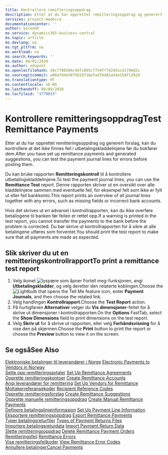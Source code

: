 ```yaml
---
title: Kontrollere remitteringsoppdrag
description: Etter at du har opprettet remitteringsoppdrag og generert forslag, kan du kontrollere at det ikke finnes feil i utbetalingskladdelinjene før du bokfører dem.
services: project-madeira
documentationcenter: ''
author: SorenGP
ms.service: dynamics365-business-central
ms.topic: article
ms.devlang: na
ms.tgt_pltfrm: na
ms.workload: na
ms.search.keywords: ''
ms.date: 04/01/2020
ms.author: edupont
ms.openlocfilehash: d4cf788584c44fc095cf754ff7d29d1cd179602c
ms.sourcegitcommit: a80afd4e5075018716efad76d82a54e158f1392d
ms.translationtype: HT
ms.contentlocale: nb-NO
ms.lasthandoff: 09/09/2020
ms.locfileid: "3779033"
---
```

# <a name="test-remittance-payments"></a><span data-ttu-id="d5d44-103">Kontrollere remitteringsoppdrag</span><span class="sxs-lookup"><span data-stu-id="d5d44-103">Test Remittance Payments</span></span>
<span data-ttu-id="d5d44-104">Etter at du har opprettet remitteringsoppdrag og generert forslag, kan du kontrollere at det ikke finnes feil i utbetalingskladdelinjene før du bokfører dem.</span><span class="sxs-lookup"><span data-stu-id="d5d44-104">After you have set up remittance payments and generated suggestions, you can test the payment journal lines for errors before posting them.</span></span>  

<span data-ttu-id="d5d44-105">Du kan bruke rapporten **Remitteringskontroll** til å kontrollere utbetalingskladdelinjene.</span><span class="sxs-lookup"><span data-stu-id="d5d44-105">To test the payment journal lines, you can use the **Remittance Test** report.</span></span> <span data-ttu-id="d5d44-106">Denne rapporten skriver ut en oversikt over alle kladdelinjene sammen med eventuelle feil, for eksempel felt som ikke er fylt ut eller feil bankkonto.</span><span class="sxs-lookup"><span data-stu-id="d5d44-106">This report prints an overview of all journal lines together with any errors, such as missing fields or incorrect bank accounts.</span></span>  

<span data-ttu-id="d5d44-107">Hvis det skrives ut en advarsel i kontrollrapporten, kan du ikke overføre betalingene til banken før feilen er rettet opp.</span><span class="sxs-lookup"><span data-stu-id="d5d44-107">If a warning is printed in the test report, you cannot transfer the payments to the bank before the problem is corrected.</span></span> <span data-ttu-id="d5d44-108">Du bør skrive ut kontrollrapporten for å sikre at alle betalingene utføres som forventet.</span><span class="sxs-lookup"><span data-stu-id="d5d44-108">You should print the test report to make sure that all payments are made as expected.</span></span>  

## <a name="to-print-a-remittance-test-report"></a><span data-ttu-id="d5d44-109">Slik skriver du ut en remitteringskontrollrapport</span><span class="sxs-lookup"><span data-stu-id="d5d44-109">To print a remittance test report</span></span>  

1.  <span data-ttu-id="d5d44-110">Velg ikonet ![lyspære som åpner Fortell meg-funksjonen](../../media/ui-search/search_small.png "Fortell hva du vil gjøre"), angi **Utbetalingskladder**, og velg deretter den relaterte koblingen.</span><span class="sxs-lookup"><span data-stu-id="d5d44-110">Choose the ![Lightbulb that opens the Tell Me feature](../../media/ui-search/search_small.png "Tell me what you want to do") icon, enter **Payment Journals**, and then choose the related link.</span></span>  
2.  <span data-ttu-id="d5d44-111">Velg handlingen **Kontrollrapport**.</span><span class="sxs-lookup"><span data-stu-id="d5d44-111">Choose the **Test Report** action.</span></span>  
3.  <span data-ttu-id="d5d44-112">På hurtigfanen **Alternativer** velger du **Vis dimensjoner**-feltet for å skrive ut dimensjoner i kontrollrapporten.</span><span class="sxs-lookup"><span data-stu-id="d5d44-112">On the **Options** FastTab, select the **Show Dimensions** field to print dimensions on the test report.</span></span>  
4.  <span data-ttu-id="d5d44-113">Velg **Skriv ut** for å skrive ut rapporten, eller velg **Forhåndsvisning** for å vise den på skjermen.</span><span class="sxs-lookup"><span data-stu-id="d5d44-113">Choose the **Print** button to print the report or choose the **Preview** button to view it on the screen.</span></span>  

## <a name="see-also"></a><span data-ttu-id="d5d44-114">Se også</span><span class="sxs-lookup"><span data-stu-id="d5d44-114">See Also</span></span>  
 <span data-ttu-id="d5d44-115">[Elektroniske betalinger til leverandører i Norge](electronic-payments-to-vendors-in-norway.md) </span><span class="sxs-lookup"><span data-stu-id="d5d44-115">[Electronic Payments to Vendors in Norway](electronic-payments-to-vendors-in-norway.md) </span></span>  
 <span data-ttu-id="d5d44-116">[Sette opp remitteringsavtaler](how-to-set-up-remittance-agreements.md) </span><span class="sxs-lookup"><span data-stu-id="d5d44-116">[Set Up Remittance Agreements](how-to-set-up-remittance-agreements.md) </span></span>  
 <span data-ttu-id="d5d44-117">[Opprette remitteringskontoer](how-to-create-remittance-accounts.md) </span><span class="sxs-lookup"><span data-stu-id="d5d44-117">[Create Remittance Accounts](how-to-create-remittance-accounts.md) </span></span>  
 <span data-ttu-id="d5d44-118">[Angi leverandører for remittering](how-to-set-up-vendors-for-remittance.md) </span><span class="sxs-lookup"><span data-stu-id="d5d44-118">[Set Up Vendors for Remittance](how-to-set-up-vendors-for-remittance.md) </span></span>  
 <span data-ttu-id="d5d44-119">[Mottakerreferansekoder](recipient-reference-codes.md) </span><span class="sxs-lookup"><span data-stu-id="d5d44-119">[Recipient Reference Codes](recipient-reference-codes.md) </span></span>  
 <span data-ttu-id="d5d44-120">[Opprette remitteringsforslag](how-to-create-remittance-suggestions.md) </span><span class="sxs-lookup"><span data-stu-id="d5d44-120">[Create Remittance Suggestions](how-to-create-remittance-suggestions.md) </span></span>  
 <span data-ttu-id="d5d44-121">[Opprette manuelle remitteringsoppdrag](how-to-create-manual-remittance-payments.md) </span><span class="sxs-lookup"><span data-stu-id="d5d44-121">[Create Manual Remittance Payments](how-to-create-manual-remittance-payments.md) </span></span>  
 <span data-ttu-id="d5d44-122">[Definere betalingslinjeinformasjon](how-to-set-up-payment-line-information.md) </span><span class="sxs-lookup"><span data-stu-id="d5d44-122">[Set Up Payment Line Information](how-to-set-up-payment-line-information.md) </span></span>  
 <span data-ttu-id="d5d44-123">[Eksportere remitteringsoppdrag](how-to-export-remittance-payments.md) </span><span class="sxs-lookup"><span data-stu-id="d5d44-123">[Export Remittance Payments](how-to-export-remittance-payments.md) </span></span>  
 <span data-ttu-id="d5d44-124">[Typer betalingsreturfiler](types-of-payment-returns-files.md) </span><span class="sxs-lookup"><span data-stu-id="d5d44-124">[Types of Payment Returns Files](types-of-payment-returns-files.md) </span></span>  
 <span data-ttu-id="d5d44-125">[Importere betalingsreturdata](how-to-import-payment-return-data.md) </span><span class="sxs-lookup"><span data-stu-id="d5d44-125">[Import Payment Return Data](how-to-import-payment-return-data.md) </span></span>  
 <span data-ttu-id="d5d44-126">[Slette remitteringsoppdrag](how-to-delete-remittance-payment-orders.md) </span><span class="sxs-lookup"><span data-stu-id="d5d44-126">[Delete Remittance Payment Orders](how-to-delete-remittance-payment-orders.md) </span></span>  
 <span data-ttu-id="d5d44-127">[Remitteringsfeil](remittance-errors.md) </span><span class="sxs-lookup"><span data-stu-id="d5d44-127">[Remittance Errors](remittance-errors.md) </span></span>  
 <span data-ttu-id="d5d44-128">[Vise remitteringsfeilkoder](how-to-view-remittance-error-codes.md) </span><span class="sxs-lookup"><span data-stu-id="d5d44-128">[View Remittance Error Codes](how-to-view-remittance-error-codes.md) </span></span>  
 [<span data-ttu-id="d5d44-129">Annullere betalinger</span><span class="sxs-lookup"><span data-stu-id="d5d44-129">Cancel Payments</span></span>](how-to-cancel-payments.md)
